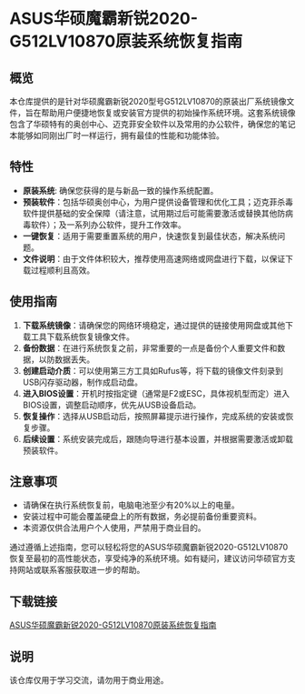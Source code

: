  # ASUS华硕魔霸新锐2020-G512LV10870原装系统恢复指南

 ## 概览

 本仓库提供的是针对华硕魔霸新锐2020型号G512LV10870的原装出厂系统镜像文件，旨在帮助用户便捷地恢复或安装官方提供的初始操作系统环境。这套系统镜像包含了华硕特有的奥创中心、迈克菲安全软件以及常用的办公软件，确保您的笔记本能够如同刚出厂时一样运行，拥有最佳的性能和功能体验。

 ## 特性

 - **原装系统**: 确保您获得的是与新品一致的操作系统配置。
 - **预装软件**：包括华硕奥创中心，为用户提供设备管理和优化工具；迈克菲杀毒软件提供基础的安全保障（请注意，试用期过后可能需要激活或替换其他防病毒软件）；及一系列办公软件，提升工作效率。
 - **一键恢复**：适用于需要重置系统的用户，快速恢复到最佳状态，解决系统问题。
 - **文件说明**：由于文件体积较大，推荐使用高速网络或网盘进行下载，以保证下载过程顺利且高效。

 ## 使用指南

 1. **下载系统镜像**：请确保您的网络环境稳定，通过提供的链接使用网盘或其他下载工具下载系统恢复镜像文件。
 2. **备份数据**：在进行系统恢复之前，非常重要的一点是备份个人重要文件和数据，以防数据丢失。
 3. **创建启动介质**：可以使用第三方工具如Rufus等，将下载的镜像文件刻录到USB闪存驱动器，制作成启动盘。
 4. **进入BIOS设置**：开机时按指定键（通常是F2或ESC，具体视机型而定）进入BIOS设置，调整启动顺序，优先从USB设备启动。
 5. **恢复操作**：选择从USB启动后，按照屏幕提示进行操作，完成系统的安装或恢复步骤。
 6. **后续设置**：系统安装完成后，跟随向导进行基本设置，并根据需要激活或卸载预装软件。

 ## 注意事项

 - 请确保在执行系统恢复前，电脑电池至少有20%以上的电量。
 - 安装过程中可能会覆盖硬盘上的所有数据，务必提前备份重要资料。
 - 本资源仅供合法用户个人使用，严禁用于商业目的。

 通过遵循上述指南，您可以轻松将您的ASUS华硕魔霸新锐2020-G512LV10870恢复至最初的高性能状态，享受纯净的系统环境。如有疑问，建议访问华硕官方支持网站或联系客服获取进一步的帮助。

 ## 下载链接
 [ASUS华硕魔霸新锐2020-G512LV10870原装系统恢复指南](https://pan.quark.cn/s/dbbd52719445)

 ## 说明

 该仓库仅用于学习交流，请勿用于商业用途。
